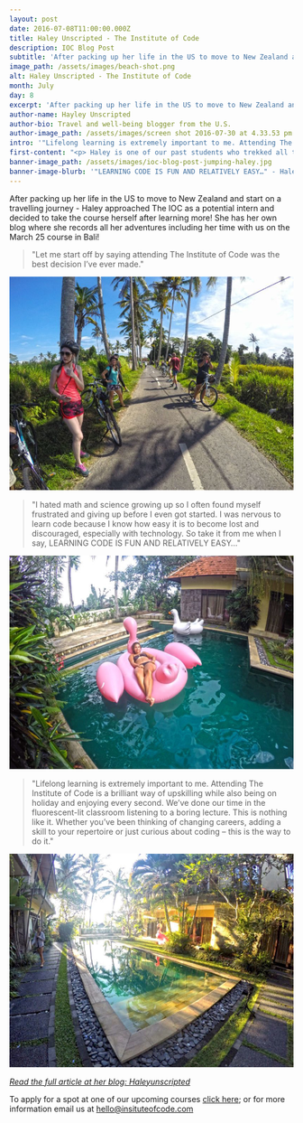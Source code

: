 ```yaml
---
layout: post
date: 2016-07-08T11:00:00.000Z
title: Haley Unscripted - The Institute of Code
description: IOC Blog Post
subtitle: 'After packing up her life in the US to move to New Zealand and start on a travelling journey - Haley approached The IOC as a potential intern and decided to take the course herself after learning more!'
image_path: /assets/images/beach-shot.png
alt: Haley Unscripted - The Institute of Code
month: July
day: 8
excerpt: 'After packing up her life in the US to move to New Zealand and start on a travelling journey - Haley approached The IOC as a potential intern and decided to take the course herself after learning more!'
author-name: Hayley Unscripted
author-bio: Travel and well-being blogger from the U.S.
author-image_path: /assets/images/screen shot 2016-07-30 at 4.33.53 pm.png
intro: '"Lifelong learning is extremely important to me. Attending The Institute of Code is a brilliant way of up-skilling while also being on holiday and enjoying every second."'
first-content: "<p> Haley is one of our past students who trekked all the way from United States to Bali to join us on our front-end web development retreat in Ubud. She's a travel and well-being blogger that wanted to build her skills in front-end web development to have more control over her blog. You can find the link to the lovely blog post she wrote about her time with us at the bottom of the page!  </p>"
banner-image_path: /assets/images/ioc-blog-post-jumping-haley.jpg
banner-image-blurb: '"LEARNING CODE IS FUN AND RELATIVELY EASY…" - Haley Unscripted'
---
```



After packing up her life in the US to move to New Zealand and start on a travelling journey - Haley approached The IOC as a potential intern and decided to take the course herself after learning more! She has her own blog where she records all her adventures including her time with us on the March 25 course in Bali!

> "Let me start off by saying attending The Institute of Code was the best decision I’ve ever made."

![](/uploads/versions/bike-group-e1462786202201---x----800-600x---.jpg)

> "I hated math and science growing up so I often found myself frustrated and giving up before I even got started. I was nervous to learn code because I know how easy it is to become lost and discouraged, especially with technology. So take it from me when I say, LEARNING CODE IS FUN AND RELATIVELY EASY…"

![](/uploads/versions/swan-danielle-e1462785499821---x----800-600x---.jpg)

> "Lifelong learning is extremely important to me. Attending The Institute of Code is a brilliant way of upskilling while also being on holiday and enjoying every second. We’ve done our time in the fluorescent-lit classroom listening to a boring lecture. This is nothing like it. Whether you’ve been thinking of changing careers, adding a skill to your repertoire or just curious about coding – this is the way to do it."

![](/uploads/versions/pool-e1462784708454---x----800-600x---.jpg)

*[Read the full article at her blog: Haleyunscripted](http://haleyunscripted.com/institute-of-code/)*

To apply for a spot at one of our upcoming courses [click here](http://www.instituteofcode.com/apply.html); or for more information email us at hello@insituteofcode.com
